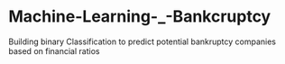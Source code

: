 # Machine-Learning-_-Bankcruptcy
Building binary Classification to predict potential bankruptcy companies based on financial ratios
